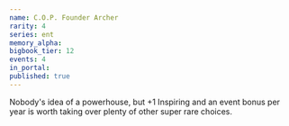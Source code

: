 ```yaml
---
name: C.O.P. Founder Archer
rarity: 4
series: ent
memory_alpha:
bigbook_tier: 12
events: 4
in_portal:
published: true
---
```


Nobody's idea of a powerhouse, but +1 Inspiring and an event bonus per year is worth taking over plenty of other super rare choices.
